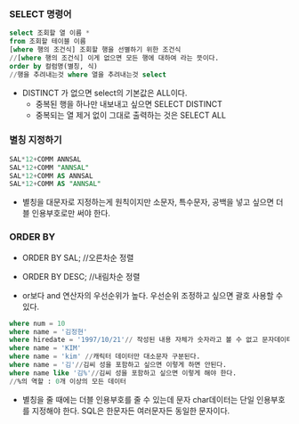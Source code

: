 ### SELECT 명령어

```sql
select 조회할 열 이름 *
from 조회할 테이블 이름
[where 행의 조건식] 조회할 행을 선별하기 위한 조건식
//[where 행의 조건식] 이게 없으면 모든 행에 대하여 라는 뜻이다.
order by 컬럼명(별칭, 식)
//행을 추려내는것 where 열을 추려내는것 select
```



- DISTINCT 가 없으면 select의 기본값은 ALL이다.
  - 중복된 행을 하나만 내보내고 싶으면 SELECT DISTINCT
  - 중복되는 열 제거 없이 그대로 출력하는 것은 SELECT ALL



### 별칭 지정하기

```sql
SAL*12+COMM ANNSAL 
SAL*12+COMM "ANNSAL"
SAL*12+COMM AS ANNSAL
SAL*12+COMM AS "ANNSAL"
```



- 별칭을 대문자로 지정하는게 원칙이지만 소문자, 특수문자, 공백을 넣고 싶으면 더블 인용부호로만 써야 한다.



### ORDER BY

- ORDER BY SAL; //오른차순 정렬
- ORDER BY DESC; //내림차순 정렬





- or보다 and 연산자의 우선순위가 높다. 우선순위 조정하고 싶으면 괄호 사용할 수 있다.

```sql
where num = 10
where name = '김정현'
where hiredate = '1997/10/21'// 작성된 내용 자체가 숫자라고 볼 수 없고 문자데이터이기 때문에 단일 이용부호를 해줘야 한다. date로 자동 형변환 된다.
where name = 'KIM'
where name = 'kim' //캐릭터 데이터만 대소문자 구분된다.
where name = '김'//김씨 성을 포함하고 싶으면 이렇게 하면 안된다.
where name like '김%'//김씨 성을 포함하고 싶으면 이렇게 해야 한다.
//%의 역할 : 0개 이상의 모든 데이터 
```

- 별칭을 줄 때에는 더블 인용부호를 줄 수 있는데 문자 char데이터는 단일 인용부호를 지정해야 한다. SQL은 한문자든 여러문자든 동일한 문자이다.





